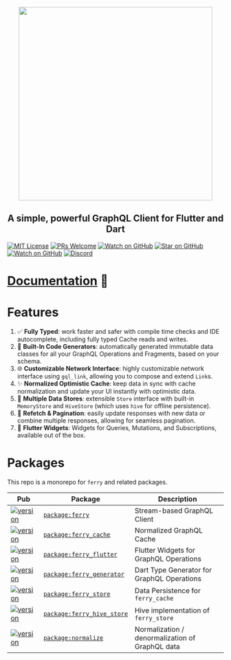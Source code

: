 <p align="center">
  <img src="https://raw.githubusercontent.com/gql-dart/ferry/master/logo.jpg" width="450px">
</p>
<h2 align="center">A simple, powerful GraphQL Client for Flutter and Dart</h2>

[![MIT License][license-badge]][license-link]
[![PRs Welcome][prs-badge]][prs-link]
[![Watch on GitHub][github-watch-badge]][github-watch-link]
[![Star on GitHub][github-star-badge]][github-star-link]
[![Watch on GitHub][github-forks-badge]][github-forks-link]
[![Discord][discord-badge]][discord-link]

[license-badge]: https://img.shields.io/github/license/gql-dart/ferry.svg?style=for-the-badge
[license-link]: https://github.com/gql-dart/ferry/blob/master/LICENSE
[prs-badge]: https://img.shields.io/badge/PRs-welcome-brightgreen.svg?style=for-the-badge
[prs-link]: https://github.com/gql-dart/ferry/issues

[github-watch-badge]: https://img.shields.io/github/watchers/gql-dart/ferry.svg?style=for-the-badge&logo=github&logoColor=ffffff
[github-watch-link]: https://github.com/gql-dart/ferry/watchers
[github-star-badge]: https://img.shields.io/github/stars/gql-dart/ferry.svg?style=for-the-badge&logo=github&logoColor=ffffff
[github-star-link]: https://github.com/gql-dart/ferry/stargazers
[github-forks-badge]: https://img.shields.io/github/forks/gql-dart/ferry.svg?style=for-the-badge&logo=github&logoColor=ffffff
[github-forks-link]: https://github.com/gql-dart/ferry/network/members

[discord-badge]: https://img.shields.io/discord/559455668810153989.svg?style=for-the-badge&logo=discord&logoColor=ffffff
[discord-link]: https://discord.gg/NryjpVa

# [Documentation](https://ferrygraphql.com/) 📖

# Features

1. ✅ **Fully Typed**: work faster and safer with compile time checks and IDE autocomplete, including fully typed Cache reads and writes.
2. 🔄 **Built-In Code Generators**: automatically generated immutable data classes for all your GraphQL Operations and Fragments, based on your schema.
3. 🌐 **Customizable Network Interface**: highly customizable network interface using `gql_link`, allowing you to compose and extend `Link`s.
4. ✨ **Normalized Optimistic Cache**: keep data in sync with cache normalization and update your UI instantly with optimistic data.
5. 💾 **Multiple Data Stores**: extensible `Store` interface with built-in `MemoryStore` and `HiveStore` (which uses `hive` for offline persistence).
6. 📄 **Refetch & Pagination**: easily update responses with new data or combine multiple responses, allowing for seamless pagination.
7. 📱 **Flutter Widgets**: Widgets for Queries, Mutations, and Subscriptions, available out of the box.

# Packages

This repo is a monorepo for `ferry` and related packages.

| Pub                                                                      | Package                                                       | Description                                     |
| ------------------------------------------------------------------------ | ------------------------------------------------------------- | ----------------------------------------------- |
| [![version][package:ferry:version]][package:ferry]                       | [`package:ferry`][package:ferry:source]                       | Stream-based GraphQL Client                     |
| [![version][package:ferry_cache:version]][package:ferry_cache]           | [`package:ferry_cache`][package:ferry_cache:source]           | Normalized GraphQL Cache                        |
| [![version][package:ferry_flutter:version]][package:ferry_flutter]       | [`package:ferry_flutter`][package:ferry_flutter:source]       | Flutter Widgets for GraphQL Operations          |
| [![version][package:ferry_generator:version]][package:ferry_generator]   | [`package:ferry_generator`][package:ferry_generator:source]   | Dart Type Generator for GraphQL Operations      |
| [![version][package:ferry_store:version]][package:ferry_store]           | [`package:ferry_store`][package:ferry_store:source]           | Data Persistence for `ferry_cache`              |
| [![version][package:ferry_hive_store:version]][package:ferry_hive_store] | [`package:ferry_hive_store`][package:ferry_hive_store:source] | Hive implementation of `ferry_store`            |
| [![version][package:normalize:version]][package:normalize]               | [`package:normalize`][package:normalize:source]               | Normalization / denormalization of GraphQL data |

[package:ferry:source]: ./ferry/README.md
[package:ferry]: https://pub.dartlang.org/packages/ferry
[package:ferry:version]: https://img.shields.io/pub/v/ferry.svg?style=flat-square 
[package:ferry_cache:source]: ./ferry_cache/README.md
[package:ferry_cache]: https://pub.dartlang.org/packages/ferry_cache
[package:ferry_cache:version]: https://img.shields.io/pub/v/ferry_cache.svg?style=flat-square
[package:ferry_flutter:source]: ./ferry_flutter/README.md
[package:ferry_flutter]: https://pub.dartlang.org/packages/ferry_flutter
[package:ferry_flutter:version]: https://img.shields.io/pub/v/ferry_flutter.svg?style=flat-square 
[package:ferry_generator:source]: ./ferry_generator/README.md
[package:ferry_generator]: https://pub.dartlang.org/packages/ferry_generator
[package:ferry_generator:version]: https://img.shields.io/pub/v/ferry_generator.svg?style=flat-square 
[package:ferry_store:source]: ./ferry_store/README.md
[package:ferry_store]: https://pub.dartlang.org/packages/ferry_store
[package:ferry_store:version]: https://img.shields.io/pub/v/ferry_store.svg?style=flat-square 
[package:ferry_hive_store:source]: ./ferry_hive_store/README.md
[package:ferry_hive_store]: https://pub.dartlang.org/packages/ferry_hive_store
[package:ferry_hive_store:version]: https://img.shields.io/pub/v/ferry_hive_store.svg?style=flat-square 
[package:normalize:source]: ./normalize/README.md
[package:normalize]: https://pub.dartlang.org/packages/normalize
[package:normalize:version]: https://img.shields.io/pub/v/normalize.svg?style=flat-square 

